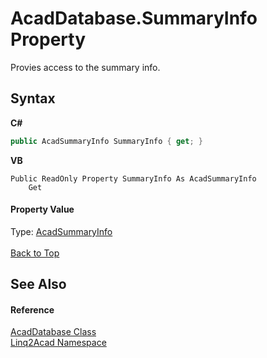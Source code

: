 # AcadDatabase.SummaryInfo Property 
 

Provies access to the summary info.

## Syntax

**C#**<br />
``` C#
public AcadSummaryInfo SummaryInfo { get; }
```

**VB**<br />
``` VB
Public ReadOnly Property SummaryInfo As AcadSummaryInfo
	Get
```


#### Property Value
Type: <a href="T_Linq2Acad_AcadSummaryInfo.md#AcadSummaryInfo-Class">AcadSummaryInfo</a>
<br/><br/><a href="#AcadDatabaseSummaryInfo-Property">Back to Top</a>

## See Also


#### Reference
<a href="T_Linq2Acad_AcadDatabase.md#AcadDatabase-Class">AcadDatabase Class</a><br /><a href="N_Linq2Acad.md#Linq2Acad-Namespace">Linq2Acad Namespace</a><br />
